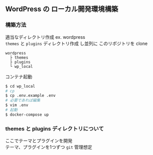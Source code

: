 ## WordPress の ローカル開発環境構築

### 構築方法
適当なディレクトリ作成 ex. wordpress  
`themes` と `plugins` ディレクトリ作成 し並列に このリポジトリを clone
```
wordpress
  ├ themes
  ├ plugins
  └ wp_local
```
コンテナ起動
```bash
$ cd wp_local
# cp
$ cp .env.example .env
# 必要であれば編集
$ vim .env
# 起動
$ docker-compose up
```

### themes と plugins ディレクトリについて
ここでテーマとプラグインを開発  
テーマ、プラグインを1つずつ `git` 管理想定